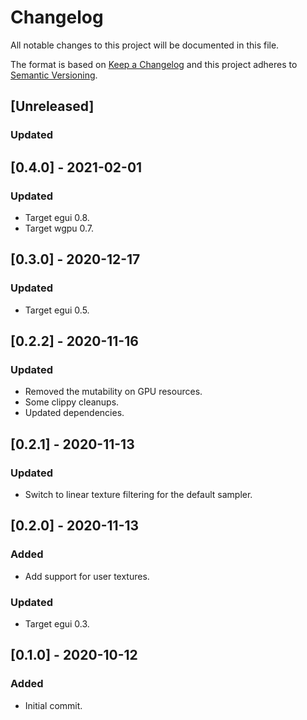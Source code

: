 # Changelog
All notable changes to this project will be documented in this file.

The format is based on [Keep a Changelog](http://keepachangelog.com/en/1.0.0/)
and this project adheres to [Semantic Versioning](https://semver.org/spec/v2.0.0.html).

## [Unreleased]
### Updated

## [0.4.0] - 2021-02-01
### Updated
- Target egui 0.8.
- Target wgpu 0.7.

## [0.3.0] - 2020-12-17
### Updated
- Target egui 0.5.

## [0.2.2] - 2020-11-16
### Updated
- Removed the mutability on GPU resources.
- Some clippy cleanups.
- Updated dependencies.

## [0.2.1] - 2020-11-13
### Updated
- Switch to linear texture filtering for the default sampler.

## [0.2.0] - 2020-11-13
### Added
- Add support for user textures.
### Updated
- Target egui 0.3.

## [0.1.0] - 2020-10-12
### Added
- Initial commit.
